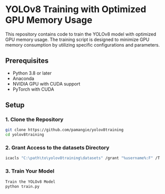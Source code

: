# YOLOv8 Training with Optimized GPU Memory Usage

This repository contains code to train the YOLOv8 model with optimized GPU memory usage. The training script is designed to minimize GPU memory consumption by utilizing specific configurations and parameters.

## Prerequisites

- Python 3.8 or later
- Anaconda
- NVIDIA GPU with CUDA support
- PyTorch with CUDA

## Setup

### 1. Clone the Repository

```bash
git clone https://github.com/pamangie/yolov8training
cd yolov8training
```

### 2. Grant Access to the datasets Directory
```bash
icacls "C:\path\to\yolov8training\datasets" /grant "%username%:F" /T
```

### 3. Train Your Model

```bash
Train the YOLOv8 Model
python train.py
```




